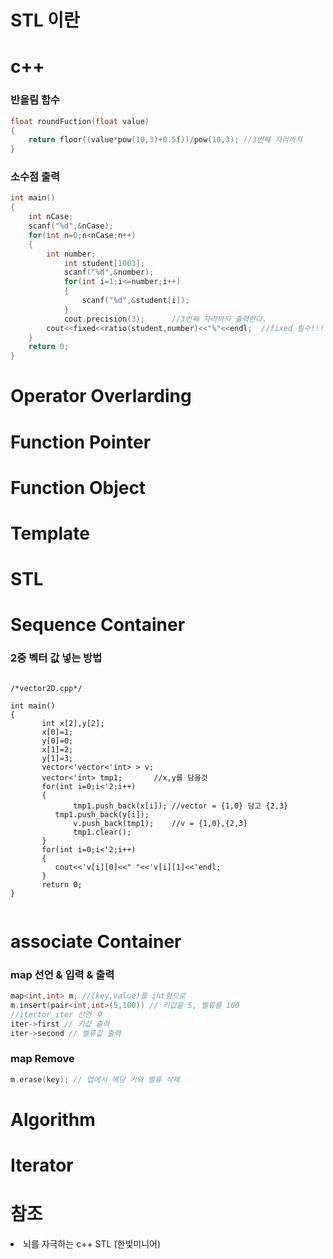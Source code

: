 # STL 이란
# c++
### 반올림 함수 
```C++
float roundFuction(float value)
{	
	return floor((value*pow(10,3)+0.5f))/pow(10,3); //3번째 자리까지 
}
```
### 소수점 출력
```C++
int main()
{
	int nCase;
	scanf("%d",&nCase);
	for(int n=0;n<nCase;n++)
	{
 		int number;
			int student[1003];
			scanf("%d",&number);
			for(int i=1;i<=number;i++)
			{
				scanf("%d",&student[i]);
			}
			cout.precision(3);		//3번째 자리까지 출력한다.
		cout<<fixed<<ratio(student,number)<<"%"<<endl;	//fixed 필수!!!
	}
	return 0;
}
```
# Operator Overlarding
# Function Pointer
# Function Object
# Template
# STL
# Sequence Container
### 2중 벡터 값 넣는 방법
<pre><code>
/*vector2D.cpp*/

int main()
{
       int x[2],y[2];
       x[0]=1;
       y[0]=0;
       x[1]=2;
       y[1]=3;
       vector<'vector<'int> > v;
       vector<'int> tmp1;		//x,y를 담을것
       for(int i=0;i<'2;i++)
       {
      	      tmp1.push_back(x[i]);	//vector = {1,0} 담고 {2,3}
 	      tmp1.push_back(y[i]);
      	      v.push_back(tmp1);	//v = {1,0},{2,3}
      	      tmp1.clear();
       }
       for(int i=0;i<'2;i++)
       {
 	      cout<<'v[i][0]<<" "<<'v[i][1]<<'endl;
       }
       return 0;
}
 
</code></pre>
# associate Container
### map 선언 & 입력 & 출력
```C++
map<int,int> m;	//(key,value)를 int형으로
m.insert(pair<int,int>(5,100)) // 키값을 5, 벨류를 100
//itertor iter 선언 후
iter->first // 키값 출력
iter->second // 벨류값 출력
```
### map Remove
```C++
m.erase(key); // 맵에서 해당 키와 벨류 삭제
```
# Algorithm
# Iterator
# 참조
<li> 뇌를 자극하는 c++ STL (한빛미니어)

